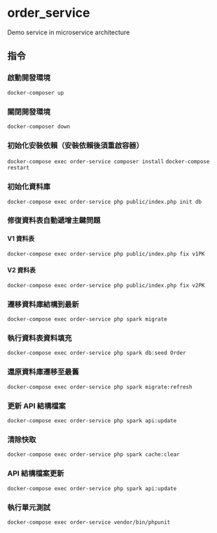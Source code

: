 # order_service
Demo service in microservice architecture

## 指令

### 啟動開發環境
`docker-composer up`

### 關閉開發環境
`docker-composer down`

### 初始化安裝依賴（安裝依賴後須重啟容器）
`docker-compose exec order-service composer install`
`docker-compose restart`

### 初始化資料庫
`docker-compose exec order-service php public/index.php init db`

### 修復資料表自動遞增主鍵問題
#### V1 資料表
`docker-compose exec order-service php public/index.php fix v1PK`
#### V2 資料表
`docker-compose exec order-service php public/index.php fix v2PK`

### 遷移資料庫結構到最新
`docker-compose exec order-service php spark migrate`

### 執行資料表資料填充
`docker-compose exec order-service php spark db:seed Order`

### 還原資料庫遷移至最舊
`docker-compose exec order-service php spark migrate:refresh`

### 更新 API 結構檔案
`docker-compose exec order-service php spark api:update`

### 清除快取
`docker-compose exec order-service php spark cache:clear`

### API 結構檔案更新
`docker-compose exec order-service php spark api:update`

### 執行單元測試
`docker-compose exec order-service vendor/bin/phpunit`
